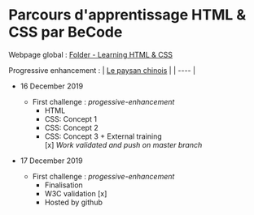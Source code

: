 # Parcours d'apprentissage HTML & CSS par BeCode

Webpage global : [Folder - Learning HTML & CSS](https://j-pard.github.io/learning-html-css/)  

Progressive enhancement :
| [Le paysan chinois](https://github.com/j-pard/learning-html-css/tree/master/progressive-enhancement/le-paysan-chinois) |
| ---- |


* 16 December 2019
  * First challenge : _progessive-enhancement_
    * HTML
    * CSS: Concept 1
    * CSS: Concept 2
    * CSS: Concept 3 + External training  
[x] _Work validated and push on master branch_

* 17 December 2019
  *  First challenge : _progessive-enhancement_
     *  Finalisation
     *  W3C validation [x]
     *  Hosted by github